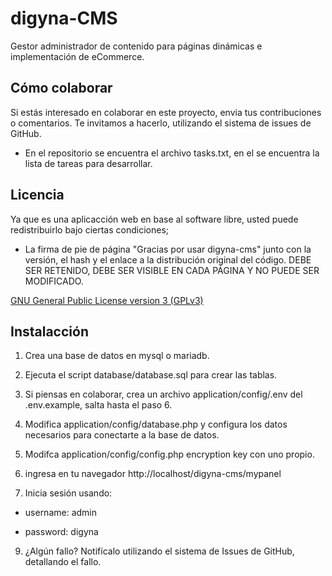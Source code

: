 # digyna-CMS
Gestor administrador de contenido para páginas dinámicas e implementación de eCommerce.

## Cómo colaborar
Si estás interesado en colaborar en este proyecto, envia tus contribuciones o comentarios. Te invitamos a hacerlo, utilizando el sistema de issues de GitHub.
* En el repositorio se encuentra el archivo tasks.txt, en el se encuentra la lista de tareas para desarrollar.

## Licencia
Ya que es una aplicacción web en base al software libre, usted puede redistribuirlo bajo ciertas condiciones;
+ La firma de pie de página "Gracias por usar digyna-cms" junto con la versión, el hash y el enlace a la distribución original del código. DEBE SER RETENIDO, DEBE SER VISIBLE EN CADA PÁGINA Y NO PUEDE SER MODIFICADO.

[GNU General Public License version 3 (GPLv3)](https://github.com/digyna/digyna-CMS/blob/master/LICENSE)

## Instalacción
1. Crea una base de datos en mysql o mariadb.

2. Ejecuta el script database/database.sql para crear las tablas.

3. Si piensas en colaborar, crea un archivo application/config/.env del .env.example, salta hasta el paso 6.

4. Modifica application/config/database.php y configura los datos necesarios para conectarte a la base de datos.

5. Modifca application/config/config.php encryption key con uno propio.

6. ingresa en tu navegador http://localhost/digyna-cms/mypanel

7. Inicia sesión usando:  
* username: admin 
  
* password: digyna

9. ¿Algún fallo? Notifícalo utilizando el sistema de Issues de GitHub, detallando el fallo.
